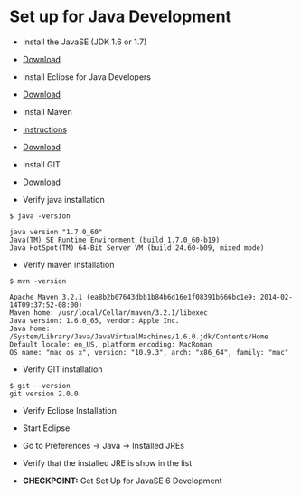 # Set up for Java Development
* Install the JavaSE (JDK 1.6 or 1.7)
 * [Download](http://www.oracle.com/technetwork/java/javasebusiness/downloads/java-archive-downloads-javase6-419409.html#jdk-6u45-oth-JPR)

* Install Eclipse for Java Developers
 * [Download](https://eclipse.org/downloads/packages/eclipse-ide-java-developers/lunar)

* Install Maven
 * [Instructions](http://maven.apache.org/guides/getting-started/windows-prerequisites.html)
 * [Download](http://maven.apache.org/download.cgi#Maven_3.2.2)

* Install GIT
 * [Download](http://git-scm.com/download)

* Verify java installation

``$ java -version``

```
java version "1.7.0_60"
Java(TM) SE Runtime Environment (build 1.7.0_60-b19)
Java HotSpot(TM) 64-Bit Server VM (build 24.60-b09, mixed mode)
```

* Verify maven installation

``$ mvn -version``

```
Apache Maven 3.2.1 (ea8b2b07643dbb1b84b6d16e1f08391b666bc1e9; 2014-02-14T09:37:52-08:00)
Maven home: /usr/local/Cellar/maven/3.2.1/libexec
Java version: 1.6.0_65, vendor: Apple Inc.
Java home: /System/Library/Java/JavaVirtualMachines/1.6.0.jdk/Contents/Home
Default locale: en_US, platform encoding: MacRoman
OS name: "mac os x", version: "10.9.3", arch: "x86_64", family: "mac"
```

* Verify GIT installation

```
$ git --version
git version 2.0.0
```

* Verify Eclipse Installation
 * Start Eclipse
 * Go to Preferences -> Java -> Installed JREs
 * Verify that the installed JRE is show in the list

* __CHECKPOINT:__ Get Set Up for JavaSE 6 Development

